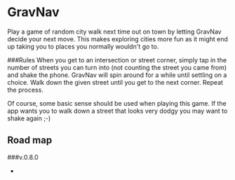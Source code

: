 # GravNav

Play a game of random city walk next time out on town by letting GravNav decide your next move. This makes exploring cities more fun as it might end up taking you to places you normally wouldn't go to.

###Rules
When you get to an intersection or street corner, simply tap in the number of streets you can turn into (not counting the street you came from) and shake the phone. GravNav will spin around for a while until settling on a choice. Walk down the given street until you get to the next corner. Repeat the process. 

Of course, some basic sense should be used when playing this game. If the app wants you to walk down a street that looks very dodgy you may want to shake again ;-)

## Road map

###v.0.8.0

- 

